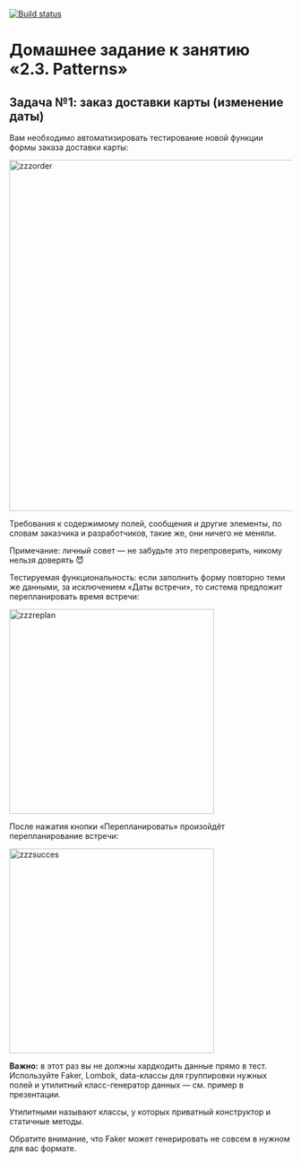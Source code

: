 [![Build status](https://ci.appveyor.com/api/projects/status/bvq3my65os7up273?svg=true)](https://ci.appveyor.com/project/FirstBlackList/delivery-patterns)

# Домашнее задание к занятию «2.3. Patterns»



## Задача №1: заказ доставки карты (изменение даты)

Вам необходимо автоматизировать тестирование новой функции формы заказа доставки карты:

<img width="626" alt="zzzorder" src="https://github.com/FirstBlackList/Delivery_Patterns/assets/120597383/5b68dbc6-5144-4782-ae93-616fb1855f6a">

Требования к содержимому полей, сообщения и другие элементы, по словам заказчика и разработчиков, такие же, они ничего не меняли.

Примечание: личный совет — не забудьте это перепроверить, никому нельзя доверять 😈

Тестируемая функциональность: если заполнить форму повторно теми же данными, за исключением «Даты встречи», то система предложит перепланировать время встречи:

<img width="365" alt="zzzreplan" src="https://github.com/FirstBlackList/Delivery_Patterns/assets/120597383/4b5f085f-eff0-4918-a682-5eb7c795fc49">

После нажатия кнопки «Перепланировать» произойдёт перепланирование встречи:

<img width="365" alt="zzzsucces" src="https://github.com/FirstBlackList/Delivery_Patterns/assets/120597383/eb2f38a9-f0f9-4410-9a81-9b9cec38f290">

**Важно:** в этот раз вы не должны хардкодить данные прямо в тест. Используйте Faker, Lombok, data-классы для группировки нужных полей и утилитный класс-генератор данных — см. пример в презентации. 

Утилитными называют классы, у которых приватный конструктор и статичные методы.

Обратите внимание, что Faker может генерировать не совсем в нужном для вас формате.
